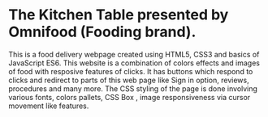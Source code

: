 # The Kitchen Table presented by Omnifood (Fooding brand).

This is a food delivery webpage created using HTML5, CSS3 and basics of JavaScript ES6.
This website is a combination of colors effects and images of food with resposive features of clicks. It has buttons which respond to clicks and redirect to parts of this web page like Sign in option, reviews, procedures and many more. The CSS styling of the page is done involving various fonts, colors pallets, CSS Box , image responsiveness via cursor movement like features.
